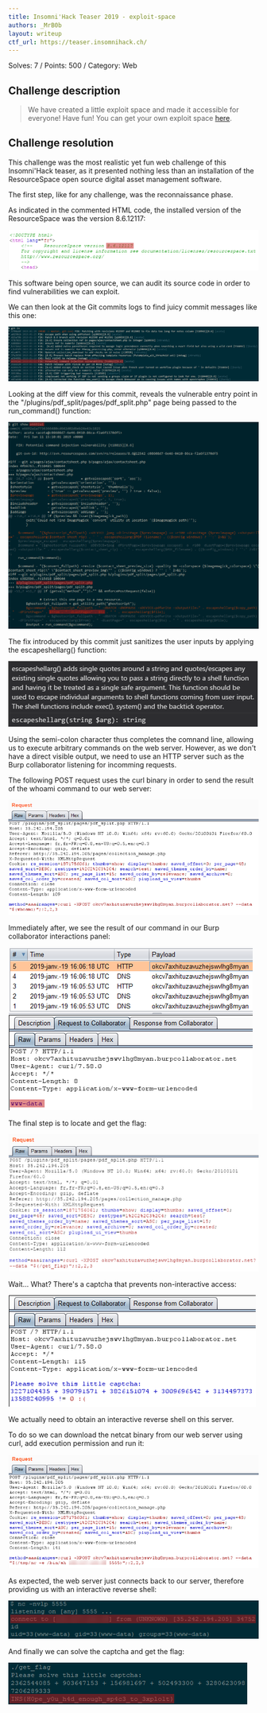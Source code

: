 ```yaml
---
title: Insomni'Hack Teaser 2019 - exploit-space
authors: _MrB0b
layout: writeup
ctf_url: https://teaser.insomnihack.ch/
---
```

Solves: 7 / Points: 500 / Category: Web

## Challenge description
> We have created a little exploit space and made it accessible for everyone! Have fun!
You can get your own exploit space [here](https://www.resourcespace.com/download).

## Challenge resolution
This challenge was the most realistic yet fun web challenge of this Insomni'Hack teaser, as it presented nothing less than an installation of the ResourceSpace open source digital asset management software. 

The first step, like for any challenge, was the reconnaissance phase.

As indicated in the commented HTML code, the installed version of the ResourceSpace was the version 8.6.12117:

![ResourceSpace Version](/assets/ins_teaser19-exploit-space-ResourceSpace_version.png)

This software being open source, we can audit its source code in order to find vulnerabilities we can exploit.

We can then look at the Git commits logs to find juicy commit messages like this one:

![Commit logs](/assets/ins_teaser19-exploit-space-ResourceSpace_commit_logs.png)

Looking at the diff view for this commit, reveals the vulnerable entry point in the "/plugins/pdf_split/pages/pdf_split.php" page being passed to the run_command() function:

![Gif diff](/assets/ins_teaser19-exploit-space-ResourceSpace_git_diff.png)

The fix introduced by this commit just sanitizes the user inputs by applying the escapeshellarg() function:

![escapeshellarg function](/assets/ins_teaser19-exploit-space-ResourceSpace_escapeshellarg_function.png)

Using the semi-colon character thus completes the comnand line, allowing us to execute arbitrary commands on the web server. However, as we don't have a direct visible output, we need to use an HTTP server such as the Burp collaborator listening for incomming requests.

The following POST request uses the curl binary in order to send the result of the whoami command to our web server:

![POST request whoami](/assets/ins_teaser19-exploit-space-POST_request_whoami.png)

Immediately after, we see the result of our command in our Burp collaborator interactions panel:

![whoami](/assets/ins_teaser19-exploit-space-Burp_collaborator_whoami.png)

The final step is to locate and get the flag:

![POST request getflag](/assets/ins_teaser19-exploit-space-POST_request_getflag.png)

Wait... What? There's a captcha that prevents non-interactive access:

![captcha](/assets/ins_teaser19-exploit-space-captcha.png)

We actually need to obtain an interactive reverse shell on this server.

To do so we can download the netcat binary from our web server using curl, add execution permission and run it:

![reverse shell 1](/assets/ins_teaser19-exploit-space-reverse_shell_1.png)

As expected, the web server just connects back to our server, therefore providing us with an interactive reverse shell:

![reverse shell 2](/assets/ins_teaser19-exploit-space-reverse_shell_2.png)

And finally we can solve the captcha and get the flag:

![flag](/assets/ins_teaser19-exploit-space-flag.png)
